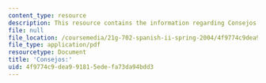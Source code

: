 ```yaml
---
content_type: resource
description: This resource contains the information regarding Consejos.
file: null
file_location: /coursemedia/21g-702-spanish-ii-spring-2004/4f9774c9dea991815edefa73da94bdd3_MIT21G_702S04_31cons.pdf
file_type: application/pdf
resourcetype: Document
title: 'Consejos:'
uid: 4f9774c9-dea9-9181-5ede-fa73da94bdd3
---
```

